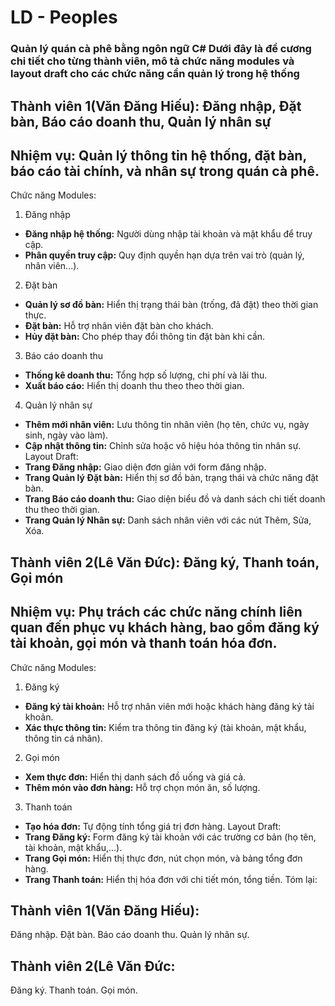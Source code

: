 # LD - Peoples
### Quản lý quán cà phê  bằng ngôn ngữ C# Dưới đây là đề cương chi tiết cho từng thành viên, mô tả chức năng modules và layout draft cho các chức năng cần quản lý trong hệ thống
## Thành viên 1(Văn Đăng Hiếu): Đăng nhập, Đặt bàn, Báo cáo doanh thu, Quản lý nhân sự

## **Nhiệm vụ:** Quản lý thông tin hệ thống, đặt bàn, báo cáo tài chính, và nhân sự trong quán cà phê.
Chức năng Modules:
1. Đăng nhập
- **Đăng nhập hệ thống:** Người dùng nhập tài khoản và mật khẩu để truy cập.
- **Phân quyền truy cập:** Quy định quyền hạn dựa trên vai trò (quản lý, nhân viên...).
2. Đặt bàn
- **Quản lý sơ đồ bàn:** Hiển thị trạng thái bàn (trống, đã đặt) theo thời gian thực.
- **Đặt bàn:** Hỗ trợ nhân viên đặt bàn cho khách.
- **Hủy đặt bàn:** Cho phép thay đổi thông tin đặt bàn khi cần.
3. Báo cáo doanh thu
- **Thống kê doanh thu:** Tổng hợp số lượng, chi phí và lãi thu.
- **Xuất báo cáo:** Hiển thị doanh thu theo theo thời gian.
4. Quản lý nhân sự
- **Thêm mới nhân viên:** Lưu thông tin nhân viên (họ tên, chức vụ, ngày sinh, ngày vào làm).
- **Cập nhật thông tin:** Chỉnh sửa hoặc vô hiệu hóa thông tin nhân sự.
Layout Draft:
- **Trang Đăng nhập:** Giao diện đơn giản với form đăng nhập.
- **Trang Quản lý Đặt bàn:** Hiển thị sơ đồ bàn, trạng thái và chức năng đặt bàn.
- **Trang Báo cáo doanh thu:** Giao diện biểu đồ và danh sách chi tiết doanh thu theo thời gian.
- **Trang Quản lý Nhân sự:** Danh sách nhân viên với các nút Thêm, Sửa, Xóa.
## Thành viên 2(Lê Văn Đức): Đăng ký, Thanh toán, Gọi món
## **Nhiệm vụ:** Phụ trách các chức năng chính liên quan đến phục vụ khách hàng, bao gồm đăng ký tài khoản, gọi món và thanh toán hóa đơn.
Chức năng Modules:
1. Đăng ký
- **Đăng ký tài khoản:** Hỗ trợ nhân viên mới hoặc khách hàng đăng ký tài khoản.
- **Xác thực thông tin:** Kiểm tra thông tin đăng ký (tài khoản, mật khẩu, thông tin cá nhân).
2. Gọi món
- **Xem thực đơn:** Hiển thị danh sách đồ uống và giá cả.
- **Thêm món vào đơn hàng:** Hỗ trợ chọn món ăn, số lượng.
3. Thanh toán
- **Tạo hóa đơn:** Tự động tính tổng giá trị đơn hàng.
Layout Draft:
- **Trang Đăng ký:** Form đăng ký tài khoản với các trường cơ bản (họ tên, tài khoản, mật khẩu,...).
- **Trang Gọi món:** Hiển thị thực đơn, nút chọn món, và bảng tổng đơn hàng.
- **Trang Thanh toán:** Hiển thị hóa đơn với chi tiết món, tổng tiền.
Tóm lại:
## Thành viên 1(Văn Đăng Hiếu):
Đăng nhập.
Đặt bàn.
Báo cáo doanh thu.
Quản lý nhân sự.

## Thành viên 2(Lê Văn Đức:
Đăng ký.
Thanh toán.
Gọi món.
